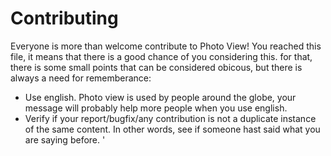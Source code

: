 # Contributing

Everyone is more than welcome contribute to Photo View! You reached this file, it means that there is a good chance of you considering this. for that, there is some small points that can be considered obicous, but there is always a need for rememberance:

- Use english. Photo view is used by people around the globe, your message will probably help more people when you use english.
- Verify if your report/bugfix/any contribution is not a duplicate instance of the same content. In other words, see if someone hast said what you are saying before. '


